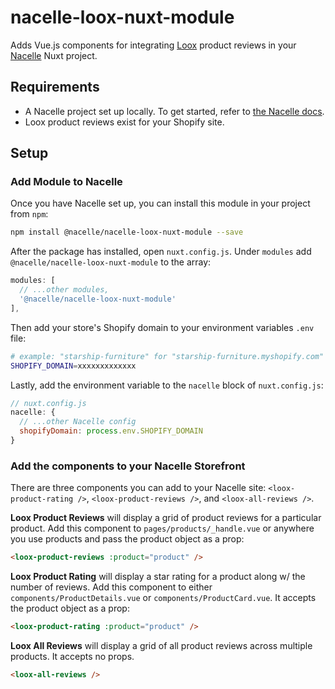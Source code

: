 # nacelle-loox-nuxt-module

Adds Vue.js components for integrating [Loox](https://loox.app/) product reviews in your [Nacelle](https://getnacelle.com/) Nuxt project.

## Requirements

- A Nacelle project set up locally. To get started, refer to [the Nacelle docs](https://docs.getnacelle.com).
- Loox product reviews exist for your Shopify site.

## Setup

### Add Module to Nacelle

Once you have Nacelle set up, you can install this module in your project from `npm`:

```sh
npm install @nacelle/nacelle-loox-nuxt-module --save
```

After the package has installed, open `nuxt.config.js`. Under `modules` add `@nacelle/nacelle-loox-nuxt-module` to the array:

```js
modules: [
  // ...other modules,
  '@nacelle/nacelle-loox-nuxt-module'
],
```

Then add your store's Shopify domain to your environment variables `.env` file:

```sh
# example: "starship-furniture" for "starship-furniture.myshopify.com"
SHOPIFY_DOMAIN=xxxxxxxxxxxxx
```

Lastly, add the environment variable to the `nacelle` block of `nuxt.config.js`:

```javascript
// nuxt.config.js
nacelle: {
  // ...other Nacelle config
  shopifyDomain: process.env.SHOPIFY_DOMAIN
}
```

### Add the components to your Nacelle Storefront

There are three components you can add to your Nacelle site: `<loox-product-rating />`, `<loox-product-reviews />`, and `<loox-all-reviews />`.

**Loox Product Reviews** will display a grid of product reviews for a particular product. Add this component to `pages/products/_handle.vue` or anywhere you use products and pass the product object as a prop:

```html
<loox-product-reviews :product="product" />
```

**Loox Product Rating** will display a star rating for a product along w/ the number of reviews. Add this component to either `components/ProductDetails.vue` or `components/ProductCard.vue`. It accepts the product object as a prop:

```html
<loox-product-rating :product="product" />
```

**Loox All Reviews** will display a grid of all product reviews across multiple products. It accepts no props.

```html
<loox-all-reviews />
```
